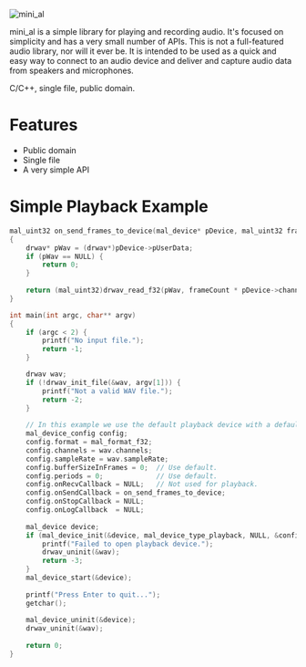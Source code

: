 ![mini_al](http://dred.io/img/minial_wide.png)

mini_al is a simple library for playing and recording audio. It's focused on simplicity and has
a very small number of APIs. This is not a full-featured audio library, nor will it ever be. It
is intended to be used as a quick and easy way to connect to an audio device and deliver and
capture audio data from speakers and microphones.

C/C++, single file, public domain.


Features
========
- Public domain
- Single file
- A very simple API




Simple Playback Example
=======================

```c
mal_uint32 on_send_frames_to_device(mal_device* pDevice, mal_uint32 frameCount, void* pSamples)
{
    drwav* pWav = (drwav*)pDevice->pUserData;
    if (pWav == NULL) {
        return 0;
    }
    
    return (mal_uint32)drwav_read_f32(pWav, frameCount * pDevice->channels, (float*)pSamples) / pDevice->channels;
}

int main(int argc, char** argv)
{
    if (argc < 2) {
        printf("No input file.");
        return -1;
    }

    drwav wav;
    if (!drwav_init_file(&wav, argv[1])) {
        printf("Not a valid WAV file.");
        return -2;
    }
    
    // In this example we use the default playback device with a default buffer size and period count.
	mal_device_config config;
	config.format = mal_format_f32;
	config.channels = wav.channels;
	config.sampleRate = wav.sampleRate;
	config.bufferSizeInFrames = 0;	// Use default.
	config.periods = 0;				// Use default.
	config.onRecvCallback = NULL;	// Not used for playback.
	config.onSendCallback = on_send_frames_to_device;
	config.onStopCallback = NULL;
    config.onLogCallback  = NULL;
	
    mal_device device;
    if (mal_device_init(&device, mal_device_type_playback, NULL, &config, &wav) != MAL_SUCCESS) {
        printf("Failed to open playback device.");
        drwav_uninit(&wav);
        return -3;
    }
    mal_device_start(&device);
    
    printf("Press Enter to quit...");
    getchar();
    
    mal_device_uninit(&device);
    drwav_uninit(&wav);
    
    return 0;
}
```